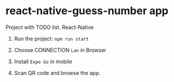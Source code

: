 # react-native-guess-number app

Project with TODO list. React-Native

1. Run the project: `npm run start`

2. Choose CONNECTION `Lan` in Browser
3. Install `Expo Go` in mobile
4. Scan QR code and browse the app.
